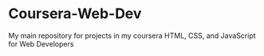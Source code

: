 # Coursera-Web-Dev
My main repository for projects in my coursera HTML, CSS, and JavaScript for Web Developers
